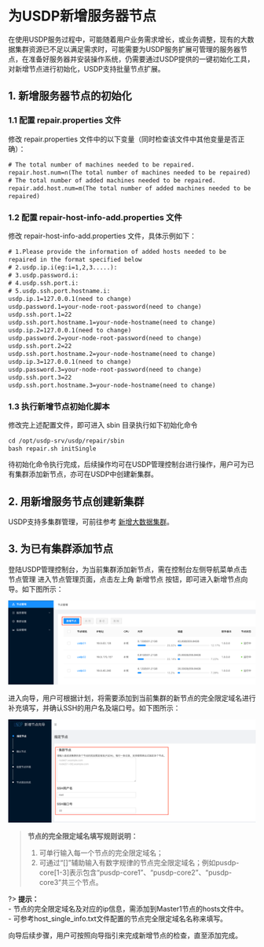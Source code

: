 # 为USDP新增服务器节点

在使用USDP服务过程中，可能随着用户业务需求增长，或业务调整，现有的大数据集群资源已不足以满足需求时，可能需要为USDP服务扩展可管理的服务器节点，在准备好服务器并安装操作系统，仍需要通过USDP提供的一键初始化工具，对新增节点进行初始化，USDP支持批量节点扩展。



## 1. 新增服务器节点的初始化

### 1.1 配置 repair.properties 文件

修改 repair.properties 文件中的以下变量（同时检查该文件中其他变量是否正确）：

```shell
# The total number of machines needed to be repaired.
repair.host.num=n(The total number of machines needed to be repaired)
# The total number of added machines needed to be repaired.
repair.add.host.num=m(The total number of added machines needed to be repaired)
```

### 1.2 配置 repair-host-info-add.properties 文件

修改 repair-host-info-add.properties 文件，具体示例如下：

~~~shell
# 1.Please provide the information of added hosts needed to be repaired in the format specified below
# 2.usdp.ip.i(eg:i=1,2,3.....):
# 3.usdp.password.i:
# 4.usdp.ssh.port.i:
# 5.usdp.ssh.port.hostname.i:
usdp.ip.1=127.0.0.1(need to change)
usdp.password.1=your-node-root-password(need to change)
usdp.ssh.port.1=22
usdp.ssh.port.hostname.1=your-node-hostname(need to change)
usdp.ip.2=127.0.0.1(need to change)
usdp.password.2=your-node-root-password(need to change)
usdp.ssh.port.2=22
usdp.ssh.port.hostname.2=your-node-hostname(need to change)
usdp.ip.3=127.0.0.1(need to change)
usdp.password.3=your-node-root-password(need to change)
usdp.ssh.port.3=22
usdp.ssh.port.hostname.3=your-node-hostname(need to change)
~~~

### 1.3 执行新增节点初始化脚本

修改完上述配置文件，即可进入 sbin 目录执行如下初始化命令

```shell
cd /opt/usdp-srv/usdp/repair/sbin
bash repair.sh initSingle
```

待初始化命令执行完成，后续操作均可在USDP管理控制台进行操作，用户可为已有集群添加新节点，亦可在USDP中创建新集群。

## 2. 用新增服务节点创建新集群

USDP支持多集群管理，可前往参考 [新增大数据集群](usdpdc/plan&create/first_create)。



## 3. 为已有集群添加节点

登陆USDP管理控制台，为当前集群添加新节点，需在控制台左侧导航菜单点击 <kbd>节点管理</kbd> 进入节点管理页面，点击左上角 <kbd>新增节点</kbd> 按钮，即可进入新增节点向导。如下图所示：

![img](../../images/xc_aarch64_2.0.x/guide/node/20210120pm125238.png)



进入向导，用户可根据计划，将需要添加到当前集群的新节点的完全限定域名进行补充填写，并确认SSH的用户名及端口号。如下图所示：

![img](../../images/xc_aarch64_2.0.x/guide/node/20210120pm125331.png)

> **节点的完全限定域名填写规则说明：**
>
> 1. 可单行输入每一个节点的完全限定域名；
> 2. 可通过“[]”辅助输入有数字规律的节点完全限定域名；例如pusdp-core[1-3]表示包含“pusdp-core1”、“pusdp-core2”、“pusdp-core3”共三个节点。

?> **提示：**</br>- 节点的完全限定域名及对应的ip信息，需添加到Master1节点的hosts文件中。</br>- 可参考host_single_info.txt文件配置的节点完全限定域名名称来填写。

向导后续步骤，用户可按照向导指引来完成新增节点的检查，直至添加完成。



